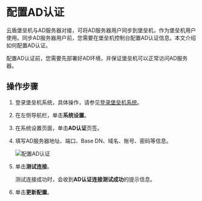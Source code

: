 # 配置AD认证

云盾堡垒机与AD服务器对接，可将AD服务器用户同步到堡垒机，作为堡垒机用户使用。同步AD服务器用户前，您需要在堡垒机控制台配置AD认证信息。本文介绍如何配置AD认证。

配置AD认证前，您需要先部署好AD环境，并保证堡垒机可以正常访问AD服务器。

## 操作步骤

1.  登录堡垒机系统，具体操作，请参见[登录堡垒机系统](/intl.zh-CN/用户指南（V3.2版本）/管理员手册/登录堡垒机系统.md)。

2.  在左侧导航栏，单击**系统设置**。

3.  在系统设置页面，单击**AD认证**页签。

4.  填写AD服务器地址、端口、Base DN、域名、账号、密码等信息。

    ![配置AD认证](https://static-aliyun-doc.oss-accelerate.aliyuncs.com/assets/img/zh-CN/4462449951/p99967.png)

5.  单击**测试连接**。

    测试连接成功时，会收到**AD认证连接测试成功**的提示信息。

6.  单击**更新配置**。


